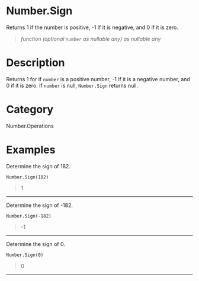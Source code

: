 # Number.Sign
Returns 1 if the number is positive, -1 if it is negative, and 0 if it is zero.
> _function (optional <code>number</code> as nullable any) as nullable any_

# Description 
Returns 1 for if <code>number</code> is a positive number, -1 if it is a negative number, and 0 if it is zero. 
    If <code>number</code> is null, <code>Number.Sign</code> returns null.
# Category 
Number.Operations
# Examples 
Determine the sign of 182.
```
Number.Sign(182)
```
> 1

***
Determine the sign of -182.
```
Number.Sign(-182)
```
> -1

***
Determine the sign of 0.
```
Number.Sign(0)
```
> 0

***
